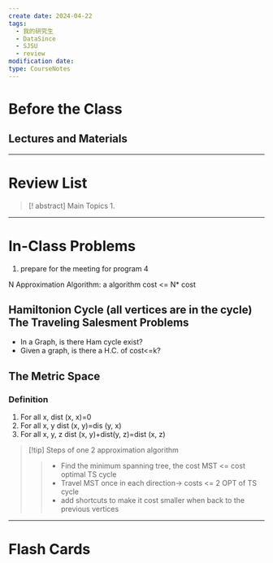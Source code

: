 ```yaml
---
create date: 2024-04-22
tags:
  - 我的研究生
  - DataSince
  - SJSU
  - review
modification date: 
type: CourseNotes
---
```

# Before the Class
## Lectures and Materials
---
# Review List
>[! abstract] Main Topics
>1. 

---
# In-Class Problems
1. prepare for the meeting for program 4

N Approximation Algorithm: a algorithm cost <= N* cost

## Hamiltonion Cycle (all vertices are in the cycle) The Traveling Salesment Problems
- In a Graph, is there Ham cycle exist?
- Given a graph, is there a H.C. of cost<=k?

## The Metric Space
### Definition
1. For all x, dist (x, x)=0
2. For all x, y dist (x, y)=dis (y, x)
3. For all x, y, z dist (x, y)+dist(y, z)=dist (x, z)
>[!tip] Steps of one 2 approximation algorithm
>>- Find the minimum spanning tree, the cost MST <= cost optimal TS cycle
>>- Travel MST once in each direction-> costs <= 2 OPT of TS cycle
>>- add shortcuts to make it cost smaller when back to the previous vertices

---
# Flash Cards
